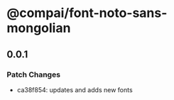 # @compai/font-noto-sans-mongolian

## 0.0.1
### Patch Changes

- ca38f854: updates and adds new fonts
